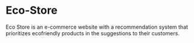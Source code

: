 # Eco-Store

Eco Store is an e-commerce website with a recommendation system that prioritizes ecofriendly products in the suggestions to their customers. 
